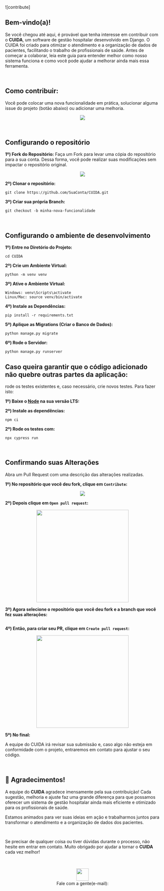 ![contribute]

## Bem-vindo(a)! 
Se você chegou até aqui, é provável que tenha interesse em contribuir com o **CUIDA**, um software de gestão hospitalar desenvolvido em Django. O CUIDA foi criado para otimizar o atendimento e a organização de dados de pacientes, facilitando o trabalho de profissionais de saúde. Antes de começar a colaborar, leia este guia para entender melhor como nosso sistema funciona e como você pode ajudar a melhorar ainda mais essa ferramenta.

<br>

## Como contribuir:
Você pode colocar uma nova funcionalidade em prática, solucionar alguma issue do projeto (botão abaixo) ou adicionar uma melhoria.
<br>
<p align="center">
  <a href="https://github.com/Jeraross/CUIDA/issues">
    <img src="https://img.shields.io/badge/Ver issues-7f1d1d?style=for-the-badge&logoColor=white"/>
  </a>
</p>

<br>

## Configurando o repositório

<strong>1º) Fork do Repositório:</strong> Faça um Fork para levar uma cópia do repositório para a sua conta.  Dessa forma, você pode realizar suas modificações sem impactar o repositório original. 
<br>
<p align="center">
  <img src="app_cuida/static/image/FORK.PNG">
</p>

<strong>2º) Clonar o repositório:</strong> 
```
git clone https://github.com/SuaConta/CUIDA.git
```

<strong>3º) Criar sua própria Branch:</strong> 
```
git checkout -b minha-nova-funcionalidade
```

<br>

## Configurando o ambiente de desenvolvimento

<strong>1º) Entre no Diretório do Projeto:</strong>
```
cd CUIDA
```

<strong>2º) Crie um Ambiente Virtual:</strong>
```
python -m venv venv
```

<strong>3º) Ative o Ambiente Virtual:</strong>
```
Windows: venv\Scripts\activate
Linux/Mac: source venv/bin/activate
```

<strong>4º) Instale as Dependências:</strong>
```
pip install -r requirements.txt
```

<strong>5º) Aplique as Migrations (Criar o Banco de Dados):</strong>
```
python manage.py migrate
```

<strong>6º) Rode o Servidor:</strong>
```
python manage.py runserver
```

## Caso queira garantir que o código adicionado não quebre outras partes da aplicação:
rode os testes existentes e, caso necessário, crie novos testes. Para fazer isto:

<strong>1º) Baixe o <a href="https://nodejs.org/en" target="_blank">Node</a> na sua versão LTS:</strong>

<strong>2º) Instale as dependências:</strong>
```
npm ci
```

<strong>2º) Rode os testes com:</strong>
```
npx cypress run
```

<br>

## Confirmando suas Alterações
Abra um Pull Request com uma descrição das alterações realizadas.

<strong>1º) No repositório que você deu fork, clique em ```Contribute```:</strong>

<p align="center">
  <img src="app_cuida/static/image/CONTRIBUTE.PNG">
</p>

<strong>2º) Depois clique em ```Open pull request```:</strong>

<p align="center">
  <img src="" width="300">
</p>

<strong>3º) Agora selecione o repositório que você deu fork e a branch que você fez suas alterações:</strong>

<p align="center">
  <img src="">
</p>

<strong>4º) Então, para criar seu PR, clique em ```Create pull request```:</strong>

<p align="center">
  <img src="app_cuida/static/image/CREATEPULL.PNG" width="300">
</p>

<strong>5º) No final:</strong>

<p>A equipe do CUIDA irá revisar sua submissão e, caso algo não esteja em conformidade com o projeto, entraremos em contato para ajustar o seu código.</p>

<br>

## 🙏 Agradecimentos!

A equipe do **CUIDA** agradece imensamente pela sua contribuição! Cada sugestão, melhoria e ajuste faz uma grande diferença para que possamos oferecer um sistema de gestão hospitalar ainda mais eficiente e otimizado para os profissionais de saúde.

Estamos animados para ver suas ideias em ação e trabalharmos juntos para transformar o atendimento e a organização de dados dos pacientes.

<br>

Se precisar de qualquer coisa ou tiver dúvidas durante o processo, não hesite em entrar em contato. Muito obrigado por ajudar a tornar o **CUIDA** cada vez melhor!

<br>
<p align="center">
  <img src="https://image-placeholder-url" width="40px">
  <br>
  Fale com a gente(e-mail): <strong></strong>
</p>



